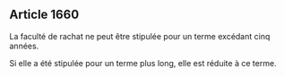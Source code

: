 Article 1660
----
La faculté de rachat ne peut être stipulée pour un terme excédant cinq années.

Si elle a été stipulée pour un terme plus long, elle est réduite à ce terme.
